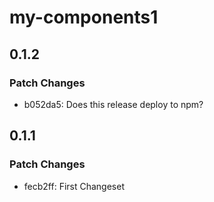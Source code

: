 # my-components1

## 0.1.2

### Patch Changes

- b052da5: Does this release deploy to npm?

## 0.1.1

### Patch Changes

- fecb2ff: First Changeset
